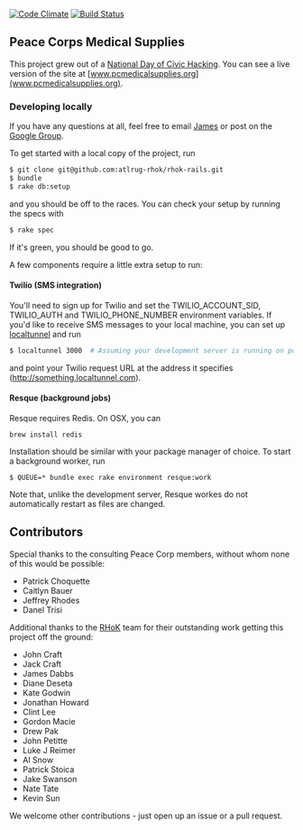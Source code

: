 [![Code Climate](https://codeclimate.com/github/atlrug-rhok/rhok-rails.png)](https://codeclimate.com/github/atlrug-rhok/rhok-rails)
[![Build Status](https://travis-ci.org/github/atlrug-rhok/rhok-rails.png)](https://travis-ci.org/github/atlrug-rhok/rhok-rails)


## Peace Corps Medical Supplies

This project grew out of a [National Day of Civic Hacking](http://hackforchange.org/). You can see a live version of the site at [www.pcmedicalsupplies.org](www.pcmedicalsupplies.org).

### Developing locally

If you have any questions at all, feel free to email [James](https://github.com/jamesdabbs) or post on the [Google Group](https://groups.google.com/forum/?fromgroups#!forum/atlrug-rhok).

To get started with a local copy of the project, run

```bash
$ git clone git@github.com:atlrug-rhok/rhok-rails.git
$ bundle
$ rake db:setup
```

and you should be off to the races. You can check your setup by running the specs with

```bash
$ rake spec
```

If it's green, you should be good to go.

A few components require a little extra setup to run:

#### Twilio (SMS integration)

You'll need to sign up for Twilio and set the TWILIO_ACCOUNT_SID, TWILIO_AUTH and TWILIO_PHONE_NUMBER environment variables. If you'd like to receive SMS messages to your local machine, you can set up [localtunnel](http://progrium.com/localtunnel/) and run

```bash
$ localtunnel 3000  # Assuming your development server is running on port 3000
```

and point your Twilio request URL at the address it specifies (http://something.localtunnel.com).

#### Resque (background jobs)

Resque requires Redis. On OSX, you can

    brew install redis

Installation should be similar with your package manager of choice. To start a background worker, run

    $ QUEUE=* bundle exec rake environment resque:work

Note that, unlike the development server, Resque workes do not automatically restart as files are changed.

## Contributors

Special thanks to the consulting Peace Corp members, without whom none of this would be possible:
* Patrick Choquette
* Caitlyn Bauer
* Jeffrey Rhodes
* Danel Trisi

Additional thanks to the [RHoK](http://www.rhok.org/) team for their outstanding work getting this project off the ground:
* John Craft
* Jack Craft
* James Dabbs
* Diane Deseta
* Kate Godwin
* Jonathan Howard
* Clint Lee
* Gordon Macie
* Drew Pak
* John Petitte
* Luke J Reimer
* Al Snow
* Patrick Stoica
* Jake Swanson
* Nate Tate
* Kevin Sun

We welcome other contributions - just open up an issue or a pull request.
